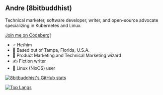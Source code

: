 ## Andre (8bitbuddhist)

Technical marketer, software developer, writer, and open-source advocate specializing in Kubernetes and Linux.

[Join me on Codeberg!](https://codeberg.org/8bitbuddhist)

- ♂ He/him
- 🌴 Based out of Tampa, Florida, U.S.A.
- 📣 Product Marketing and Technical Marketing wizard
- ✍ Fiction writer
- 🐧 Linux (NixOS) user

[![8bitbuddhist's GitHub stats](https://github-readme-stats.vercel.app/api?username=8bitbuddhist&show_icons=true&theme=algolia)](https://github.com/anuraghazra/github-readme-stats)

[![Top Langs](https://github-readme-stats.vercel.app/api/top-langs/?username=8bitbuddhist&layout=compact&theme=algolia)](https://github.com/anuraghazra/github-readme-stats)
